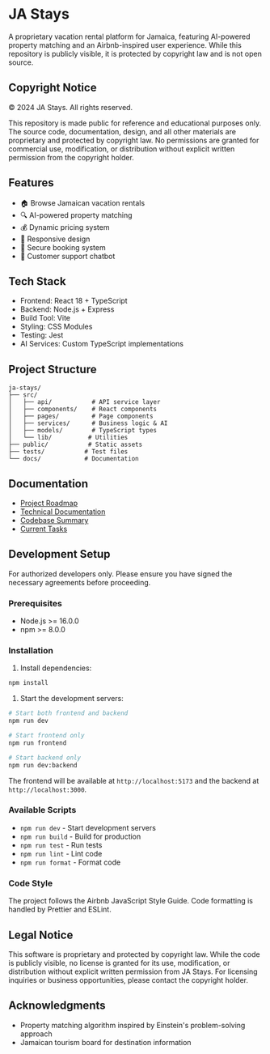 # JA Stays

A proprietary vacation rental platform for Jamaica, featuring AI-powered property matching and an Airbnb-inspired user experience. While this repository is publicly visible, it is protected by copyright law and is not open source.

## Copyright Notice

© 2024 JA Stays. All rights reserved.

This repository is made public for reference and educational purposes only. The source code, documentation, design, and all other materials are proprietary and protected by copyright law. No permissions are granted for commercial use, modification, or distribution without explicit written permission from the copyright holder.

## Features

- 🏠 Browse Jamaican vacation rentals
- 🔍 AI-powered property matching
- 💰 Dynamic pricing system
- 📱 Responsive design
- 🔐 Secure booking system
- 🤖 Customer support chatbot

## Tech Stack

- Frontend: React 18 + TypeScript
- Backend: Node.js + Express
- Build Tool: Vite
- Styling: CSS Modules
- Testing: Jest
- AI Services: Custom TypeScript implementations

## Project Structure

```text
ja-stays/
├── src/
│   ├── api/           # API service layer
│   ├── components/    # React components
│   ├── pages/         # Page components
│   ├── services/      # Business logic & AI
│   ├── models/        # TypeScript types
│   └── lib/          # Utilities
├── public/           # Static assets
├── tests/           # Test files
└── docs/            # Documentation
```

## Documentation

- [Project Roadmap](docs/roadmap.md)
- [Technical Documentation](cline_docs/techStack.md)
- [Codebase Summary](cline_docs/codebaseSummary.md)
- [Current Tasks](cline_docs/currentTask.md)

## Development Setup

For authorized developers only. Please ensure you have signed the necessary agreements before proceeding.

### Prerequisites

- Node.js >= 16.0.0
- npm >= 8.0.0

### Installation

1. Install dependencies:

```bash
npm install
```

1. Start the development servers:

```bash
# Start both frontend and backend
npm run dev

# Start frontend only
npm run frontend

# Start backend only
npm run dev:backend
```

The frontend will be available at `http://localhost:5173` and the backend at `http://localhost:3000`.

### Available Scripts

- `npm run dev` - Start development servers
- `npm run build` - Build for production
- `npm run test` - Run tests
- `npm run lint` - Lint code
- `npm run format` - Format code

### Code Style

The project follows the Airbnb JavaScript Style Guide. Code formatting is handled by Prettier and ESLint.

## Legal Notice

This software is proprietary and protected by copyright law. While the code is publicly visible, no license is granted for its use, modification, or distribution without explicit written permission from JA Stays. For licensing inquiries or business opportunities, please contact the copyright holder.

## Acknowledgments

- Property matching algorithm inspired by Einstein's problem-solving approach
- Jamaican tourism board for destination information
